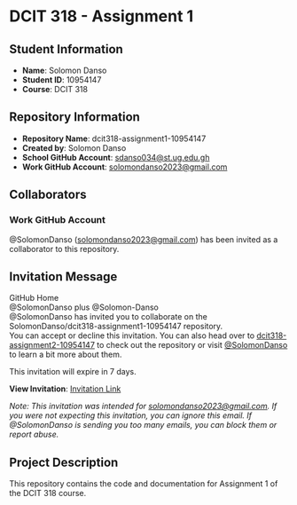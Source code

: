 # DCIT 318 - Assignment 1

## Student Information

- **Name**: Solomon Danso
- **Student ID**: 10954147
- **Course**: DCIT 318

## Repository Information

- **Repository Name**: dcit318-assignment1-10954147
- **Created by**: Solomon Danso
- **School GitHub Account**: [sdanso034@st.ug.edu.gh](mailto:sdanso034@st.ug.edu.gh)
- **Work GitHub Account**: [solomondanso2023@gmail.com](mailto:solomondanso2023@gmail.com)

## Collaborators

### Work GitHub Account
@SolomonDanso (solomondanso2023@gmail.com) has been invited as a collaborator to this repository.

## Invitation Message

GitHub Home  
@SolomonDanso plus @Solomon-Danso  
@SolomonDanso has invited you to collaborate on the SolomonDanso/dcit318-assignment1-10954147 repository.  
You can accept or decline this invitation. You can also head over to [dcit318-assignment2-10954147](https://github.com/SolomonDanso/dcit318-assignment2-10954147) to check out the repository or visit [@SolomonDanso](https://github.com/SolomonDanso) to learn a bit more about them.

This invitation will expire in 7 days.

**View Invitation**: [Invitation Link](#)

*Note: This invitation was intended for [solomondanso2023@gmail.com](mailto:solomondanso2023@gmail.com). If you were not expecting this invitation, you can ignore this email. If @SolomonDanso is sending you too many emails, you can block them or report abuse.*

## Project Description

This repository contains the code and documentation for Assignment 1 of the DCIT 318 course. 
